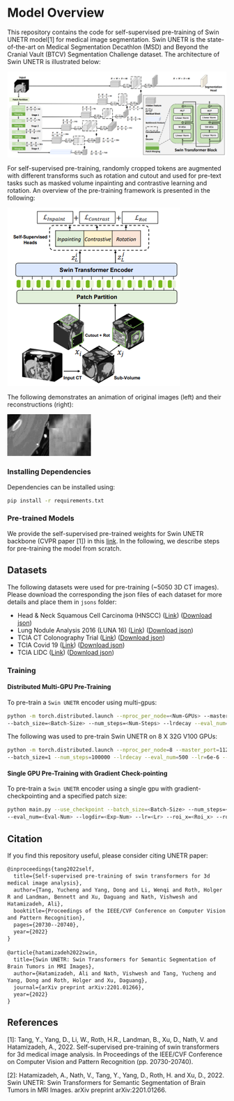 # Model Overview
This repository contains the code for self-supervised pre-training of Swin UNETR model[1] for medical image segmentation. Swin UNETR is the state-of-the-art on Medical Segmentation
Decathlon (MSD) and Beyond the Cranial Vault (BTCV) Segmentation Challenge dataset. The architecture of Swin UNETR is illustrated below:

![image](./assets/swin_unetr.png)

For self-supervised pre-training, randomly cropped tokens are augmented with different transforms such as rotation and cutout and used
for pre-text tasks such as masked volume inpainting and contrastive learning and rotation. An overview of the pre-training framework is presented 
in the following: 

![image](./assets/ssl_swin.png)

The following demonstrates an animation of original images (left) and their reconstructions (right):

![image](./assets/inpaint.gif)



### Installing Dependencies
Dependencies can be installed using:
``` bash
pip install -r requirements.txt
```

### Pre-trained Models

We provide the self-supervised pre-trained weights for Swin UNETR backbone (CVPR paper [1]) in this <a href="https://github.com/Project-MONAI/MONAI-extra-test-data/releases/download/0.8.1/model_swinvit.pt"> link</a>.
In the following, we describe steps for pre-training the model from scratch. 

## Datasets

The following datasets were used for pre-training (~5050 3D CT images). Please download the corresponding the json files of each dataset for more details and place them in ```jsons``` folder:

- Head & Neck Squamous Cell Carcinoma (HNSCC) ([Link](https://wiki.cancerimagingarchive.net/display/Public/HNSCC)) ([Download json](https://github.com/Project-MONAI/MONAI-extra-test-data/releases/download/0.8.1/dataset_HNSCC_0.json))
- Lung Nodule Analysis 2016 (LUNA 16) ([Link](https://luna16.grand-challenge.org/Data/)) ([Download json](https://github.com/Project-MONAI/MONAI-extra-test-data/releases/download/0.8.1/dataset_LUNA16_0.json))
- TCIA CT Colonography Trial ([Link](https://wiki.cancerimagingarchive.net/display/Public/CT+COLONOGRAPHY/)) ([Download json](https://github.com/Project-MONAI/MONAI-extra-test-data/releases/download/0.8.1/dataset_TCIAcolon_v2_0.json))
- TCIA Covid 19 ([Link](https://wiki.cancerimagingarchive.net/display/Public/CT+Images+in+COVID-19/)) ([Download json](https://github.com/Project-MONAI/MONAI-extra-test-data/releases/download/0.8.1/dataset_TCIAcovid19_0.json))
- TCIA LIDC ([Link](https://wiki.cancerimagingarchive.net/display/Public/LIDC-IDRI/)) ([Download json](https://github.com/Project-MONAI/MONAI-extra-test-data/releases/download/0.8.1/dataset_LIDC_0.json))


### Training

#### Distributed Multi-GPU Pre-Training

To pre-train a `Swin UNETR` encoder using multi-gpus:

```bash
python -m torch.distributed.launch --nproc_per_node=<Num-GPUs> --master_port=11223 main.py 
--batch_size=<Batch-Size> --num_steps=<Num-Steps> --lrdecay --eval_num=<Eval-Num> --logdir=<Exp-Num> --lr=<Lr>
```

The following was used to pre-train Swin UNETR on 8 X 32G V100 GPUs:

```bash
python -m torch.distributed.launch --nproc_per_node=8 --master_port=11223 main.py 
--batch_size=1 --num_steps=100000 --lrdecay --eval_num=500 --lr=6e-6 --decay=0.1
```

#### Single GPU Pre-Training with Gradient Check-pointing

To pre-train a `Swin UNETR` encoder using a single gpu with gradient-checkpointing and a specified patch size:

```bash
python main.py --use_checkpoint --batch_size=<Batch-Size> --num_steps=<Num-Steps> --lrdecay 
--eval_num=<Eval-Num> --logdir=<Exp-Num> --lr=<Lr> --roi_x=<Roi_x> --roi_y=<Roi_y> --roi_z=<Roi_z>
```


## Citation
If you find this repository useful, please consider citing UNETR paper:

```
@inproceedings{tang2022self,
  title={Self-supervised pre-training of swin transformers for 3d medical image analysis},
  author={Tang, Yucheng and Yang, Dong and Li, Wenqi and Roth, Holger R and Landman, Bennett and Xu, Daguang and Nath, Vishwesh and Hatamizadeh, Ali},
  booktitle={Proceedings of the IEEE/CVF Conference on Computer Vision and Pattern Recognition},
  pages={20730--20740},
  year={2022}
}

@article{hatamizadeh2022swin,
  title={Swin UNETR: Swin Transformers for Semantic Segmentation of Brain Tumors in MRI Images},
  author={Hatamizadeh, Ali and Nath, Vishwesh and Tang, Yucheng and Yang, Dong and Roth, Holger and Xu, Daguang},
  journal={arXiv preprint arXiv:2201.01266},
  year={2022}
}
```

## References
[1]: Tang, Y., Yang, D., Li, W., Roth, H.R., Landman, B., Xu, D., Nath, V. and Hatamizadeh, A., 2022. Self-supervised pre-training of swin transformers for 3d medical image analysis. In Proceedings of the IEEE/CVF Conference on Computer Vision and Pattern Recognition (pp. 20730-20740).

[2]: Hatamizadeh, A., Nath, V., Tang, Y., Yang, D., Roth, H. and Xu, D., 2022. Swin UNETR: Swin Transformers for Semantic Segmentation of Brain Tumors in MRI Images. arXiv preprint arXiv:2201.01266.
